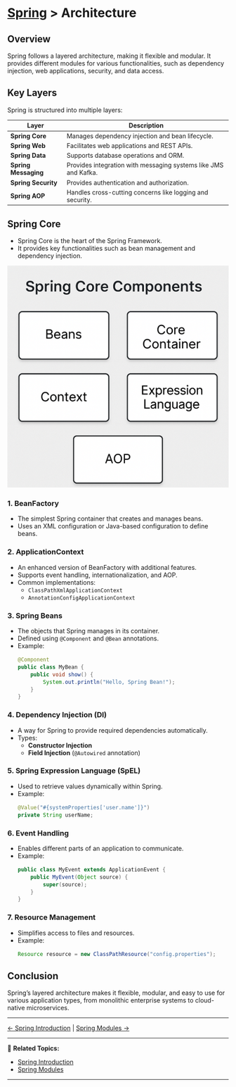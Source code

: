 # [Spring](../) > Architecture

## Overview
Spring follows a layered architecture, making it flexible and modular. It provides different modules for various functionalities, such as dependency injection, web applications, security, and data access.

## Key Layers
Spring is structured into multiple layers:

| Layer | Description |
|--------|-------------|
| **Spring Core** | Manages dependency injection and bean lifecycle. |
| **Spring Web** | Facilitates web applications and REST APIs. |
| **Spring Data** | Supports database operations and ORM. |
| **Spring Messaging** | Provides integration with messaging systems like JMS and Kafka. |
| **Spring Security** | Provides authentication and authorization. |
| **Spring AOP** | Handles cross-cutting concerns like logging and security. |

## Spring Core 

- Spring Core is the heart of the Spring Framework.
- It provides key functionalities such as bean management and dependency injection.

![Spring Core Architecture](./spring-core.png)

### 1. BeanFactory
- The simplest Spring container that creates and manages beans.
- Uses an XML configuration or Java-based configuration to define beans.

### 2. ApplicationContext
- An enhanced version of BeanFactory with additional features.
- Supports event handling, internationalization, and AOP.
- Common implementations:
  - `ClassPathXmlApplicationContext`
  - `AnnotationConfigApplicationContext`

### 3. Spring Beans
- The objects that Spring manages in its container.
- Defined using `@Component` and `@Bean` annotations.
- Example:
  ```java
  @Component
  public class MyBean {
      public void show() {
          System.out.println("Hello, Spring Bean!");
      }
  }
  ```

### 4. Dependency Injection (DI)
- A way for Spring to provide required dependencies automatically.
- Types:
  - **Constructor Injection**
  - **Field Injection** (`@Autowired` annotation)

### 5. Spring Expression Language (SpEL)
- Used to retrieve values dynamically within Spring.
- Example:
  ```java
  @Value("#{systemProperties['user.name']}")
  private String userName;
  ```

### 6. Event Handling
- Enables different parts of an application to communicate.
- Example:
  ```java
  public class MyEvent extends ApplicationEvent {
      public MyEvent(Object source) {
          super(source);
      }
  }
  ```

### 7. Resource Management
- Simplifies access to files and resources.
- Example:
  ```java
  Resource resource = new ClassPathResource("config.properties");
  ```

## Conclusion
Spring’s layered architecture makes it flexible, modular, and easy to use for various application types, from monolithic enterprise systems to cloud-native microservices.

---

[← Spring Introduction](../intro) | [Spring Modules →](../modules)

---

🔗 **Related Topics:**
- [Spring Introduction](../intro)
- [Spring Modules](../modules)

---
